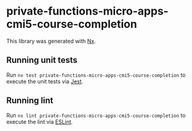 # private-functions-micro-apps-cmi5-course-completion

This library was generated with [Nx](https://nx.dev).

## Running unit tests

Run `nx test private-functions-micro-apps-cmi5-course-completion` to execute the unit tests via [Jest](https://jestjs.io).

## Running lint

Run `nx lint private-functions-micro-apps-cmi5-course-completion` to execute the lint via [ESLint](https://eslint.org/).
